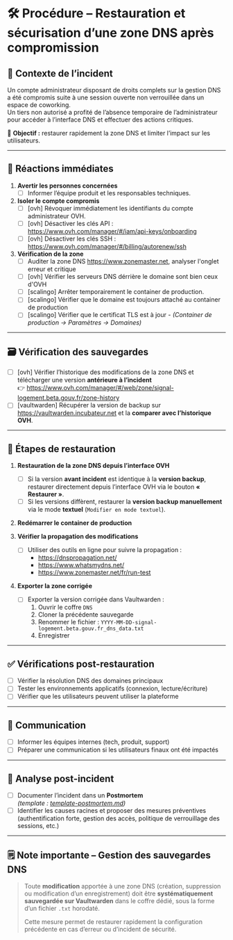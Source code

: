 # 🛠️ Procédure – Restauration et sécurisation d’une zone DNS après compromission

## 🧩 Contexte de l’incident

Un compte administrateur disposant de droits complets sur la gestion DNS a été compromis suite à une session ouverte non verrouillée dans un espace de coworking.  
Un tiers non autorisé a profité de l’absence temporaire de l’administrateur pour accéder à l’interface DNS et effectuer des actions critiques.

🎯 **Objectif :** restaurer rapidement la zone DNS et limiter l’impact sur les utilisateurs.

---

## 🚨 Réactions immédiates

1. **Avertir les personnes concernées**
    - [ ] Informer l’équipe produit et les responsables techniques.

2. **Isoler le compte compromis**
    - [ ] [ovh] Révoquer immédiatement les identifiants du compte administrateur OVH.
    - [ ] [ovh] Désactiver les clés API : <https://www.ovh.com/manager/#/iam/api-keys/onboarding>
    - [ ] [ovh] Désactiver les clés SSH : <https://www.ovh.com/manager/#/billing/autorenew/ssh>

3. **Vérification de la zone**
    - [ ] Auditer la zone DNS <https://www.zonemaster.net>, analyser l'onglet erreur et critique
    - [ ] [ovh] Vérifier les serveurs DNS dérrière le domaine sont bien ceux d'OVH
    - [ ] [scalingo] Arrêter temporairement le container de production.
    - [ ] [scalingo] Vérifier que le domaine est toujours attaché au container de production  
    - [ ] [scalingo] Vérifier que le certificat TLS est à jour
            -   *(Container de production → Paramètres → Domaines)*

---

## 🗃️ Vérification des sauvegardes

- [ ] [ovh] Vérifier l’historique des modifications de la zone DNS et télécharger une version **antérieure à l’incident**  
  👉 <https://www.ovh.com/manager/#/web/zone/signal-logement.beta.gouv.fr/zone-history>
- [ ] [vaultwarden] Récupérer la version de backup sur <https://vaultwarden.incubateur.net> et la **comparer avec l’historique OVH**.

---

## 🔁 Étapes de restauration

1. **Restauration de la zone DNS depuis l’interface OVH**
    - [ ] Si la version **avant incident** est identique à la **version backup**, restaurer directement depuis l’interface OVH via le bouton **« Restaurer »**.
    - [ ] Si les versions diffèrent, restaurer la **version backup manuellement** via le mode **textuel** (`Modifier en mode textuel`).

2. **Redémarrer le container de production**

3. **Vérifier la propagation des modifications**
    - [ ] Utiliser des outils en ligne pour suivre la propagation :
        - <https://dnspropagation.net/>
        - <https://www.whatsmydns.net/>
        - <https://www.zonemaster.net/fr/run-test>

4. **Exporter la zone corrigée**
    - [ ] Exporter la version corrigée dans Vaultwarden :
        1. Ouvrir le coffre `DNS`
        2. Cloner la précédente sauvegarde
        3. Renommer le fichier : `YYYY-MM-DD-signal-logement.beta.gouv.fr_dns_data.txt`
        4. Enregistrer

---

## ✅ Vérifications post-restauration

- [ ] Vérifier la résolution DNS des domaines principaux
- [ ] Tester les environnements applicatifs (connexion, lecture/écriture)
- [ ] Vérifier que les utilisateurs peuvent utiliser la plateforme

---

## 📣 Communication

- [ ] Informer les équipes internes (tech, produit, support)
- [ ] Préparer une communication si les utilisateurs finaux ont été impactés

---

## 🧠 Analyse post-incident

- [ ] Documenter l’incident dans un **Postmortem**  
  *(template : [template-postmortem.md](template-postmortem.md))*
- [ ] Identifier les causes racines et proposer des mesures préventives (authentification forte, gestion des accès, politique de verrouillage des sessions, etc.)

---

## 🗒️ Note importante – Gestion des sauvegardes DNS

> Toute **modification** apportée à une zone DNS (création, suppression ou modification d’un enregistrement) doit être **systématiquement sauvegardée sur Vaultwarden** dans le coffre dédié, sous la forme d’un fichier `.txt` horodaté.
>
> Cette mesure permet de restaurer rapidement la configuration précédente en cas d’erreur ou d’incident de sécurité.
